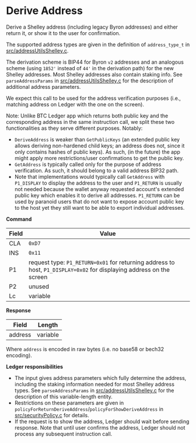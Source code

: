 # Derive Address

Derive a Shelley address (including legacy Byron addresses) and either return it, or show it to the user for confirmation.

The supported address types are given in the definition of `address_type_t` in [src/addressUtilsShelley.c](../src/addressUtilsShelley.c).

The derivation scheme is BIP44 for Byron `v2` addresses and an analogous scheme (using `1852'` instead of `44'` in the derivation path) for the new Shelley addresses. Most Shelley addresses also contain staking info. See `parseAddressParams` in [src/addressUtilsShelley.c](../src/addressUtilsShelley.c) for the description of additional address parameters.

We expect this call to be used for the address verification purposes (i.e., matching address on Ledger with the one on the screen).

Note: Unlike BTC Ledger app which returns both public key and the corresponding address in the same instruction call, we split these two functionalities as they serve different purposes. Notably:
- `DeriveAddress` is weaker than `GetPublicKeys` (an extended public key allows deriving non-hardened child keys; an address does not, since it only contains hashes of public keys). As such, (in the future) the app might apply more restrictions/user confirmations to get the public key.
- `GetAddress` is typically called only for the purpose of address verification. As such, it should belong to a valid address BIP32 path.
- Note that implementations would typically call `GetAddress` with `P1_DISPLAY` to display the address to the user and `P1_RETURN` is usually not needed because the wallet anyway requested account's extended public key which enables it to derive all addresses. `P1_RETURN` can be used by paranoid users that do not want to expose account public key to the host yet they still want to be able to export individual addresses.

**Command**

| Field | Value                   |
| ----- | ----------------------- |
| CLA   | `0xD7`                  |
| INS   | `0x11`                  |
| P1    | request type: `P1_RETURN=0x01` for returning address to host, `P1_DISPLAY=0x02` for displaying address on the screen |
| P2    | unused                  |
| Lc    | variable                |

**Response**

| Field   | Length   |
| ------- | -------- |
| address | variable |

Where `address` is encoded in raw bytes (i.e. no base58 or bech32 encoding).

**Ledger responsibilities**

- The input gives address parameters which fully determine the address, including the staking information needed for most Shelley address types. See `parseAddressParams` in [src/addressUtilsShelley.c](../src/addressUtilsShelley.c) for the description of this variable-length entity.
- Restrictions on these parameters are given in `policyForReturnDeriveAddress`/`policyForShowDeriveAddress` in [src/securityPolicy.c](../src/securityPolicy.c) for details.
- If the request is to show the address, Ledger should wait before sending response. Note that until user confirms the address, Ledger should not process any subsequent instruction call.
